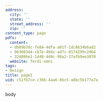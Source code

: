 ```yaml
---
address:
  city: ''
  state: ''
  street_address: ''
  zip: ''
content_type: page
pdfs:
  content:
  - db89b7dc-fe84-4dfa-a01f-1dc8634b6ad2
  - 983663d4-cb7e-494c-ad7c-0174299c2964
  - 324086e1-1448-4d0c-98a2-37afb9ee3870
  website: ferdi-omni
tags:
- Design
title: page1
uid: c51fb7ce-c36b-4aa6-8bc5-a8bc5b177a7a
---
```

body